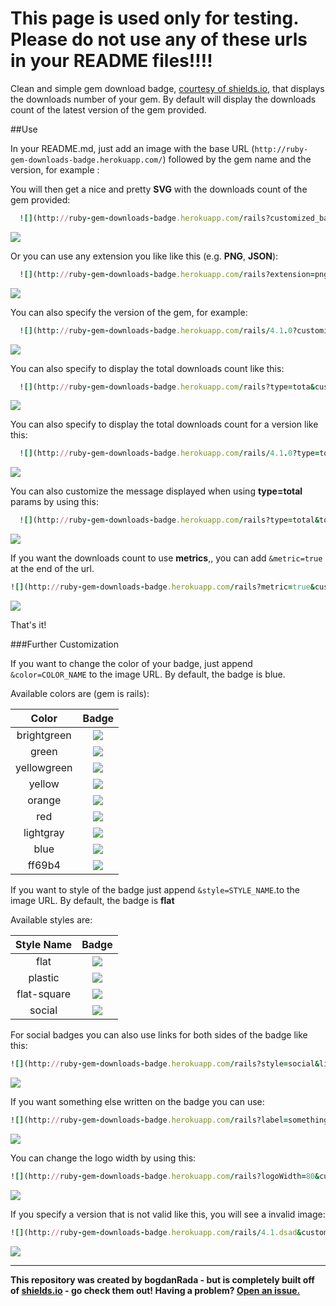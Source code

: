 This page is used only for testing. Please do not use any of these urls in your README files!!!!
================================================================================================

Clean and simple gem download badge, [courtesy of shields.io](https://github.com/badges/shields), that displays the downloads number of your gem. By default will display the downloads count of the latest version of the gem provided.

##Use

In your README.md, just add an image with the base URL (`http://ruby-gem-downloads-badge.herokuapp.com/`) followed by the gem name and the version, for example :

You will then get a nice and pretty **SVG** with the downloads count of the gem provided:

```ruby
  ![](http://ruby-gem-downloads-badge.herokuapp.com/rails?customized_badge=true)
```

![](http://ruby-gem-downloads-badge.herokuapp.com/rails?customized_badge=true)

Or you can use any extension you like like this (e.g. **PNG**, **JSON**\):

```ruby
  ![](http://ruby-gem-downloads-badge.herokuapp.com/rails?extension=png&customized_badge=true)
```

![](http://ruby-gem-downloads-badge.herokuapp.com/rails?extension=png&customized_badge=true)

You can also specify the version of the gem, for example:

```ruby
  ![](http://ruby-gem-downloads-badge.herokuapp.com/rails/4.1.0?customized_badge=true)
```

![](http://ruby-gem-downloads-badge.herokuapp.com/rails/4.1.0?customized_badge=true)

You can also specify to display the total downloads count like this:

```ruby
  ![](http://ruby-gem-downloads-badge.herokuapp.com/rails?type=tota&customized_badge=truel)
```

![](http://ruby-gem-downloads-badge.herokuapp.com/rails?type=total&customized_badge=true)

You can also specify to display the total downloads count for a version like this:

```ruby
  ![](http://ruby-gem-downloads-badge.herokuapp.com/rails/4.1.0?type=total&customized_badge=true)
```

![](http://ruby-gem-downloads-badge.herokuapp.com/rails/4.1.0?type=total&customized_badge=true)

You can also customize the message displayed when using **type=total** params by using this:

```ruby
  ![](http://ruby-gem-downloads-badge.herokuapp.com/rails?type=total&total_label=total-awesome&customized_badge=true)
```

![](http://ruby-gem-downloads-badge.herokuapp.com/rails?type=total&total_label=total-awesome&customized_badge=true)

If you want the downloads count to use **metrics**,, you can add `&metric=true` at the end of the url.

```ruby
![](http://ruby-gem-downloads-badge.herokuapp.com/rails?metric=true&customized_badge=true)
```

![](http://ruby-gem-downloads-badge.herokuapp.com/rails?metric=true&customized_badge=true)

That's it!

###Further Customization

If you want to change the color of your badge, just append `&color=COLOR_NAME` to the image URL. By default, the badge is blue.

Available colors are (gem is rails):

|    Color    |                                         Badge                                         |
|:-----------:|:-------------------------------------------------------------------------------------:|
| brightgreen | ![](http://ruby-gem-downloads-badge.herokuapp.com/rails?color=brightgreen&style=flat&customized_badge=true) |
|    green    |    ![](http://ruby-gem-downloads-badge.herokuapp.com/rails?color=green&style=flat&customized_badge=true) |
| yellowgreen | ![](http://ruby-gem-downloads-badge.herokuapp.com/rails?color=yellowgreen&style=flat&customized_badge=true) |
|   yellow    |   ![](http://ruby-gem-downloads-badge.herokuapp.com/rails?color=yellow&style=flat&customized_badge=true) |
|   orange    |   ![](http://ruby-gem-downloads-badge.herokuapp.com/rails?color=orange&style=flat&customized_badge=true) |
|     red     |     ![](http://ruby-gem-downloads-badge.herokuapp.com/rails?color=red&style=flat&customized_badge=true) |
|  lightgray  |  ![](http://ruby-gem-downloads-badge.herokuapp.com/rails?color=lightgray&style=flat&customized_badge=true) |
|    blue     |    ![](http://ruby-gem-downloads-badge.herokuapp.com/rails?color=blue&style=flat&customized_badge=true) |
|   ff69b4    |   ![](http://ruby-gem-downloads-badge.herokuapp.com/rails?color=ff69b4&style=flat&customized_badge=true) |

If you want to style of the badge just append `&style=STYLE_NAME`.to the image URL. By default, the badge is **flat**

Available styles are:

| Style Name  |                                   Badge                                    |
|:-----------:|:--------------------------------------------------------------------------:|
|    flat     |    ![](http://ruby-gem-downloads-badge.herokuapp.com/rails?style=flat&customized_badge=true)     |
|   plastic   |   ![](http://ruby-gem-downloads-badge.herokuapp.com/rails?style=plastic&customized_badge=true)   |
| flat-square | ![](http://ruby-gem-downloads-badge.herokuapp.com/rails?style=flat-square&customized_badge=true) |
|   social    |   ![](http://ruby-gem-downloads-badge.herokuapp.com/rails?style=social&customized_badge=true)    |

For social badges you can also use links for both sides of the badge like this:

```ruby
![](http://ruby-gem-downloads-badge.herokuapp.com/rails?style=social&link=http://google.com&link=http://yahoo.com&customized_badge=true)
```

![](http://ruby-gem-downloads-badge.herokuapp.com/rails?style=social&link=http://google.com&link=http://yahoo.com&customized_badge=true)

If you want something else written on the badge you can use:

```ruby
![](http://ruby-gem-downloads-badge.herokuapp.com/rails?label=something-else&customized_badge=true)
```

![](http://ruby-gem-downloads-badge.herokuapp.com/rails?label=something-else&customized_badge=true)

You can change the logo width by using this:

```ruby
![](http://ruby-gem-downloads-badge.herokuapp.com/rails?logoWidth=80&customized_badge=true)
```

![](http://ruby-gem-downloads-badge.herokuapp.com/rails?logoWidth=80&customized_badge=true)

If you specify a version that is not valid like this, you will see a invalid image:

```ruby
![](http://ruby-gem-downloads-badge.herokuapp.com/rails/4.1.dsad&customized_badge=true)
```

![](http://ruby-gem-downloads-badge.herokuapp.com/rails/4.1.dsad&customized_badge=true)

---

**This repository was created by bogdanRada - but is completely built off of [shields.io](http://github.com/badges/shields) - go check them out! Having a problem? [Open an issue.](http://github.com/bogdanRada/gem-downloads-badge/issues)**
